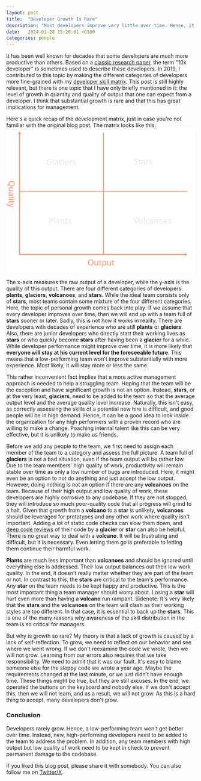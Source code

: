 ```yaml
---
layout: post
title:  "Developer Growth Is Rare"
description: "Most developers improve very little over time. Hence, it is unlikely that a non-performing team will improve with more experience."
date:   2024-01-28 15:26:01 +0100
categories: people
---
```

It has been well known for decades that some developers are much more productive than others. Based on a [classic research paper](https://dl.acm.org/doi/pdf/10.1145/362851.362858), the term "10x developer" is sometimes used to describe these developers. In 2019, I contributed to this topic by making the different categories of developers more fine-grained with my [developer skill matrix](https://thinkingsideways.net/people/developer-skill-matrix.html). This post is still highly relevant, but there is one topic that I have only briefly mentioned in it: the level of growth in quantity and quality of output that one can expect from a developer. I think that substantial growth is rare and that this has great implications for management.

Here's a quick recap of the development matrix, just in case you're not familiar with the original blog post. The matrix looks like this:
![developer matrix](/images/matrix.svg)

The x-axis measures the raw output of a developer, while the y-axis is the quality of this output. There are four different categories of developers: **plants**, **glaciers**, **volcanoes**, and **stars**. While the ideal team consists only of **stars**, most teams contain some mixture of the four different categories. Here, the topic of personal growth comes back into play: If we assume that every developer improves over time, then we will end up with a team full of **stars** sooner or later. Sadly, this is not how it works in reality. There are developers with decades of experience who are still **plants** or **glaciers**. Also, there are junior developers who directly start their working lives as **stars** or who quickly become **stars** after having been a **glacier** for a while. While developer performance might improve over time, it is more likely that **everyone will stay at his current level for the foreseeable future**. This means that a low-performing team won't improve substantially with more experience. Most likely, it will stay more or less the same.

This rather inconvenient fact implies that a more active management approach is needed to help a struggling team. Hoping that the team will be the exception and have significant growth is not an option. Instead, **stars**, or at the very least, **glaciers**, need to be added to the team so that the average output level and the average quality level increase. Naturally, this isn't easy, as correctly assessing the skills of a potential new hire is difficult, and good people will be in high demand. Hence, it can be a good idea to look inside the organization for any high performers with a proven record who are willing to make a change. Poaching internal talent like this can be very effective, but it is unlikely to make us friends.

Before we add any people to the team, we first need to assign each member of the team to a category and assess the full picture. A team full of **glaciers** is not a bad situation, even if the team output will be rather low. Due to the team members' high quality of work, productivity will remain stable over time as only a low number of bugs are introduced. Here, it might even be an option to not do anything and just accept the low output. However, doing nothing is not an option if there are any **volcanoes** on the team. Because of their high output and low quality of work, these developers are highly corrosive to any codebase. If they are not stopped, they will introduce so much poor-quality code that all progress will grind to a halt. Given that growth from a **volcano** to a **star** is unlikely, **volcanoes** should be leveraged for prototypes and any other work where quality isn't important. Adding a lot of static code checks can slow them down, and [deep code reviews](https://thinkingsideways.net/processes/code-reviews.html) of their code by a **glacier** or **star** can also be helpful. There is no great way to deal with a **volcano**. It will be frustrating and difficult, but it is necessary. Even letting them go is preferable to letting them continue their harmful work.

**Plants** are much less important than **volcanoes** and should be ignored until everything else is addressed. Their low output balances out their low work quality. In the end, it doesn't really matter whether they are part of the team or not. In contrast to this, the **stars** are critical to the team's performance. Any **star** on the team needs to be kept happy and productive. This is the most important thing a team manager should worry about. Losing a **star** will hurt even more than having a **volcano** run rampant. Sidenote: It's very likely that the **stars** and the **volcanoes** on the team will clash as their working styles are too different. In that case, it is essential to back up the **stars**. This is one of the many reasons why awareness of the skill distribution in the team is so critical for managers.

But why is growth so rare? My theory is that a lack of growth is caused by a lack of self-reflection. To grow, we need to reflect on our behavior and see where we went wrong. If we don't reexamine the code we wrote, then we will not grow. Learning from our errors also requires that we take responsibility. We need to admit that it was our fault. It's easy to blame someone else for the sloppy code we wrote a year ago. Maybe the requirements changed at the last minute, or we just didn't have enough time. These things might be true, but they are still excuses. In the end, we operated the buttons on the keyboard and nobody else. If we don't accept this, then we will not learn, and as a result, we will not grow. As this is a hard thing to accept, many developers don't grow.

### Conclusion
Developers rarely grow. Hence, a low-performing team won't get better over time. Instead, new, high-performing developers need to be added to the team to address the problem. In addition, any team members with high output but low quality of work need to be kept in check to prevent permanent damage to the codebase.

If you liked this blog post, please share it with somebody. You can also follow me on [Twitter/X](https://twitter.com/fxr256).